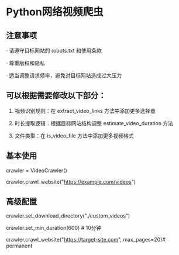 # Python网络视频爬虫

## 注意事项

· 请遵守目标网站的 robots.txt 和使用条款

· 尊重版权和隐私

· 适当调整请求频率，避免对目标网站造成过大压力

## 可以根据需要修改以下部分：

1. 视频识别规则：在 extract_video_links 方法中添加更多选择器

2. 时长提取逻辑：根据目标网站结构调整 estimate_video_duration 方法

3. 文件类型：在 is_video_file 方法中添加更多视频格式

## 基本使用

crawler = VideoCrawler()

crawler.crawl_website("https://example.com/videos")

## 高级配置

crawler.set_download_directory("./custom_videos")

crawler.set_min_duration(600)  # 10分钟

crawler.crawl_website("https://target-site.com", max_pages=20)# permanent
